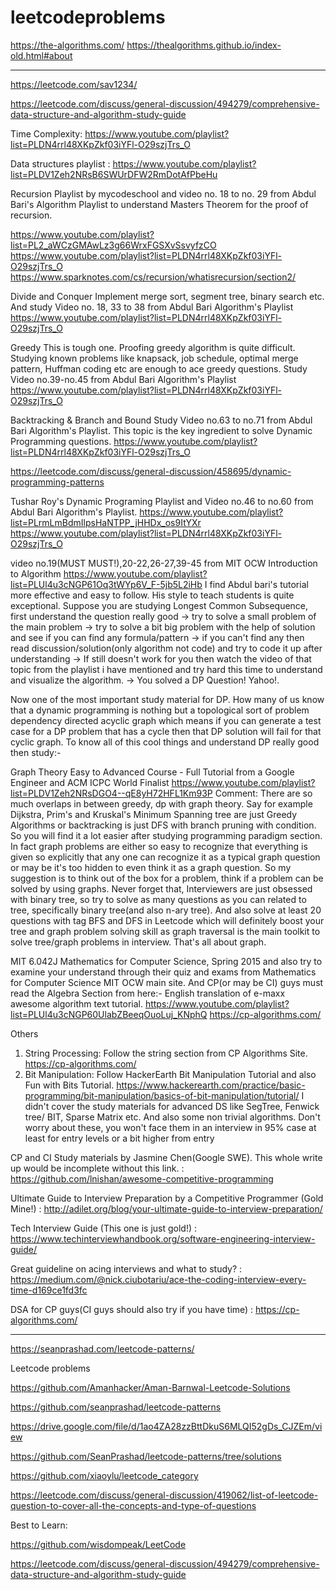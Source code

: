 # leetcodeproblems

https://the-algorithms.com/
https://thealgorithms.github.io/index-old.html#about

****************************************************************************************************************************************************************************************************************************************************************************************************************************************
https://leetcode.com/sav1234/


https://leetcode.com/discuss/general-discussion/494279/comprehensive-data-structure-and-algorithm-study-guide

Time Complexity: https://www.youtube.com/playlist?list=PLDN4rrl48XKpZkf03iYFl-O29szjTrs_O

Data structures playlist : https://www.youtube.com/playlist?list=PLDV1Zeh2NRsB6SWUrDFW2RmDotAfPbeHu

Recursion Playlist by mycodeschool and video no. 18 to no. 29 from Abdul Bari's Algorithm Playlist to understand Masters Theorem for the proof of recursion.

https://www.youtube.com/playlist?list=PL2_aWCzGMAwLz3g66WrxFGSXvSsvyfzCO
https://www.youtube.com/playlist?list=PLDN4rrl48XKpZkf03iYFl-O29szjTrs_O
https://www.sparknotes.com/cs/recursion/whatisrecursion/section2/

Divide and Conquer
Implement merge sort, segment tree, binary search etc. And study Video no. 18, 33 to 38 from Abdul Bari Algorithm's Playlist
https://www.youtube.com/playlist?list=PLDN4rrl48XKpZkf03iYFl-O29szjTrs_O

Greedy
This is tough one. Proofing greedy algorithm is quite difficult. Studying known problems like knapsack, job schedule, optimal merge pattern, Huffman coding etc are enough to ace greedy questions. Study Video no.39-no.45 from Abdul Bari Algorithm's Playlist
https://www.youtube.com/playlist?list=PLDN4rrl48XKpZkf03iYFl-O29szjTrs_O

Backtracking & Branch and Bound
Study Video no.63 to no.71 from Abdul Bari Algorithm's Playlist. This topic is the key ingredient to solve Dynamic Programming questions.
https://www.youtube.com/playlist?list=PLDN4rrl48XKpZkf03iYFl-O29szjTrs_O

https://leetcode.com/discuss/general-discussion/458695/dynamic-programming-patterns

Tushar Roy's Dynamic Programing Playlist and Video no.46 to no.60 from Abdul Bari Algorithm's Playlist.
https://www.youtube.com/playlist?list=PLrmLmBdmIlpsHaNTPP_jHHDx_os9ItYXr
https://www.youtube.com/playlist?list=PLDN4rrl48XKpZkf03iYFl-O29szjTrs_O

video no.19(MUST MUST!),20-22,26-27,39-45 from MIT OCW Introduction to Algorithm
https://www.youtube.com/playlist?list=PLUl4u3cNGP61Oq3tWYp6V_F-5jb5L2iHb
I find Abdul bari's tutorial more effective and easy to follow. His style to teach students is quite exceptional. Suppose you are studying Longest Common Subsequence, first understand the question really good -> try to solve a small problem of the main problem -> try to solve a bit big problem with the help of solution and see if you can find any formula/pattern -> if you can't find any then read discussion/solution(only algorithm not code) and try to code it up after understanding -> If still doesn't work for you then watch the video of that topic from the playlist i have mentioned and try hard this time to understand and visualize the algorithm. -> You solved a DP Question! Yahoo!.

Now one of the most important study material for DP. How many of us know that a dynamic programming is nothing but a topological sort of problem dependency directed acyclic graph which means if you can generate a test case for a DP problem that has a cycle then that DP solution will fail for that cyclic graph. To know all of this cool things and understand DP really good then study:-

Graph Theory Easy to Advanced Course - Full Tutorial from a Google Engineer and ACM ICPC World Finalist
https://www.youtube.com/playlist?list=PLDV1Zeh2NRsDGO4--qE8yH72HFL1Km93P
Comment: There are so much overlaps in between greedy, dp with graph theory. Say for example Dijkstra, Prim's and Kruskal's Minimum Spanning tree are just Greedy Algorithms or backtracking is just DFS with branch pruning with condition. So you will find it a lot easier after studying programming paradigm section. In fact graph problems are either so easy to recognize that everything is given so explicitly that any one can recognize it as a typical graph question or may be it's too hidden to even think it as a graph question. So my suggestion is to think out of the box for a problem, think if a problem can be solved by using graphs. Never forget that, Interviewers are just obsessed with binary tree, so try to solve as many questions as you can related to tree, specifically binary tree(and also n-ary tree). And also solve at least 20 questions with tag BFS and DFS in Leetcode which will definitely boost your tree and graph problem solving skill as graph traversal is the main toolkit to solve tree/graph problems in interview. That's all about graph.

MIT 6.042J Mathematics for Computer Science, Spring 2015 and also try to examine your understand through their quiz and exams from Mathematics for Computer Science MIT OCW main site.
And CP(or may be CI) guys must read the Algebra Section from here:-
English translation of e-maxx awesome algorithm text tutorial.
https://www.youtube.com/playlist?list=PLUl4u3cNGP60UlabZBeeqOuoLuj_KNphQ
https://cp-algorithms.com/

Others
1. String Processing: Follow the string section from CP Algorithms Site. https://cp-algorithms.com/
2. Bit Manipulation: Follow HackerEarth Bit Manipulation Tutorial and also Fun with Bits Tutorial. https://www.hackerearth.com/practice/basic-programming/bit-manipulation/basics-of-bit-manipulation/tutorial/
 I didn't cover the study materials for advanced DS like SegTree, Fenwick tree/ BIT, Sparse Matrix etc. And also some non trivial algorithms. Don't worry about these, you won't face them in an interview in 95% case at least for entry levels or a bit higher from entry
 
CP and CI Study materials by Jasmine Chen(Google SWE). This whole write up would be incomplete without this link. : https://github.com/lnishan/awesome-competitive-programming

Ultimate Guide to Interview Preparation by a Competitive Programmer (Gold Mine!) : http://adilet.org/blog/your-ultimate-guide-to-interview-preparation/

Tech Interview Guide (This one is just gold!) : https://www.techinterviewhandbook.org/software-engineering-interview-guide/

Great guideline on acing interviews and what to study? : https://medium.com/@nick.ciubotariu/ace-the-coding-interview-every-time-d169ce1fd3fc

DSA for CP guys(CI guys should also try if you have time) : https://cp-algorithms.com/

***************************************************************************************************************************************************************************************************************************************************************************************************************************************

https://seanprashad.com/leetcode-patterns/

Leetcode problems

https://github.com/Amanhacker/Aman-Barnwal-Leetcode-Solutions

https://github.com/seanprashad/leetcode-patterns

https://drive.google.com/file/d/1ao4ZA28zzBttDkuS6MLQI52gDs_CJZEm/view

https://github.com/SeanPrashad/leetcode-patterns/tree/solutions

https://github.com/xiaoylu/leetcode_category

https://leetcode.com/discuss/general-discussion/419062/list-of-leetcode-question-to-cover-all-the-concepts-and-type-of-questions

Best to Learn:

https://github.com/wisdompeak/LeetCode

https://leetcode.com/discuss/general-discussion/494279/comprehensive-data-structure-and-algorithm-study-guide



